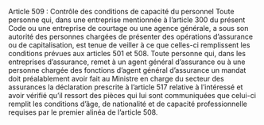 Article 509 : Contrôle des conditions de capacité du personnel
Toute personne qui, dans une entreprise mentionnée à l’article 300 du présent Code ou une entreprise de courtage ou une agence générale, a sous son autorité des personnes chargées de présenter des opérations d’assurance ou de capitalisation, est tenue de veiller à ce que celles-ci remplissent les conditions prévues aux articles 501 et 508.
Toute personne qui, dans les entreprises d’assurance, remet à un agent général d’assurance ou à une personne chargée des fonctions d’agent général d’assurance un mandat doit préalablement avoir fait au Ministre en charge du secteur des assurances la déclaration prescrite à l’article 517 relative à l’intéressé et avoir vérifié qu’il ressort des pièces qui lui sont communiquées que celui-ci remplit les conditions d’âge, de nationalité et de capacité professionnelle requises par le premier alinéa de l’article 508.
